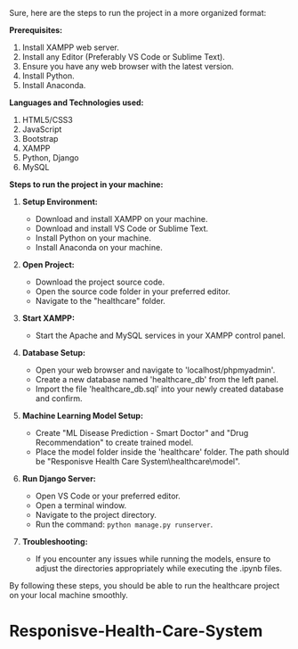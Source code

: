 Sure, here are the steps to run the project in a more organized format:

**Prerequisites:**

1. Install XAMPP web server.
2. Install any Editor (Preferably VS Code or Sublime Text).
3. Ensure you have any web browser with the latest version.
4. Install Python.
5. Install Anaconda.

**Languages and Technologies used:**

1. HTML5/CSS3
2. JavaScript
3. Bootstrap
4. XAMPP
5. Python, Django
6. MySQL

**Steps to run the project in your machine:**

1. **Setup Environment:**
   - Download and install XAMPP on your machine.
   - Download and install VS Code or Sublime Text.
   - Install Python on your machine.
   - Install Anaconda on your machine.

2. **Open Project:**
   - Download the project source code.
   - Open the source code folder in your preferred editor.
   - Navigate to the "healthcare" folder.

3. **Start XAMPP:**
   - Start the Apache and MySQL services in your XAMPP control panel.

4. **Database Setup:**
   - Open your web browser and navigate to 'localhost/phpmyadmin'.
   - Create a new database named 'healthcare_db' from the left panel.
   - Import the file 'healthcare_db.sql' into your newly created database and confirm.

5. **Machine Learning Model Setup:**
   - Create "ML Disease Prediction - Smart Doctor" and "Drug Recommendation" to create trained model.
   - Place the model folder inside the 'healthcare' folder. The path should be "Responisve Health Care System\healthcare\model".

6. **Run Django Server:**
   - Open VS Code or your preferred editor.
   - Open a terminal window.
   - Navigate to the project directory.
   - Run the command: `python manage.py runserver`.

7. **Troubleshooting:**
   - If you encounter any issues while running the models, ensure to adjust the directories appropriately while executing the .ipynb files.

By following these steps, you should be able to run the healthcare project on your local machine smoothly.
# Responisve-Health-Care-System
